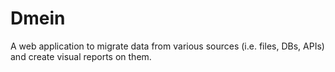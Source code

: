 # Dmein

A web application to migrate data from various sources (i.e. files, DBs, APIs) and create visual reports on them.
